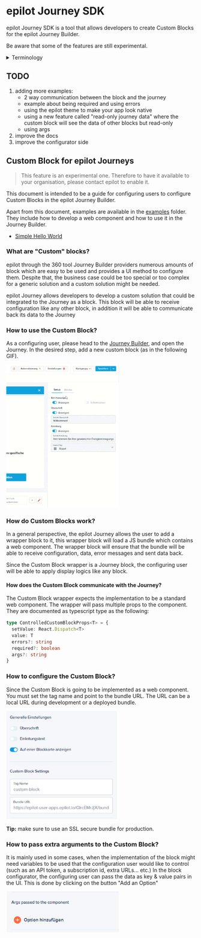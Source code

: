 # epilot Journey SDK

epilot Journey SDK is a tool that allows developers to create Custom Blocks for the epilot Journey Builder.

Be aware that some of the features are still experimental.

<details>
  <summary>Terminology</summary>
  <p>
    <strong>Journey Builder:</strong> is a tool for building flexible Journeys in the 360 epilot platform.
  </p>
  <p>
    <strong>The configuring user:</strong> is a user of epilot 360 that has access to the tool Journey Builder.
  </p>
</details>

## TODO
1. adding more examples:
    - 2 way communication between the block and the journey
    - example about being required and using errors
    - using the epilot theme to make your app look native
    - using a new feature called "read-only journey data" where the custom block will see the data of other blocks but read-only
    - using args
2. improve the docs
3. improve the configurator side
## Custom Block for epilot Journeys
> This feature is an experimental one. Therefore to have it available to your organisation, please contact epilot to enable it.

This document is intended to be a guide for configuring users to configure Custom Blocks in the epilot Journey Builder.

Apart from this document, examples are available in the [examples](./examples) folder. They include how to develop a web component and how to use it in the Journey Builder.
* [Simple Hello World](./examples/hello-world-block)

### What are "Custom" blocks?
epilot through the 360 tool Journey Builder providers numerous amounts of block which are easy to be used and provides a UI method to configure them. Despite that, the business case could be too special or too complex for a generic solution and a custom solution might be needed.

epilot Journey allows developers to develop a custom solution that could be integrated to the Journey as a block. This block will be able to receive configuration like any other block, in addition it will be able to communicate back its data to the Journey



### How to use the Custom Block?
As a configuring user, please head to the [Journey Builder](https://portal.epilot.cloud/app/entity/journey), and open the Journey.
In the desired step, add a new custom block (as in the following GIF).

<img src="./doc_assets/adding-custom-block.gif" width="300px" />

### How do Custom Blocks work?
In a general perspective, the epilot Journey allows the user to add a wrapper block to it, this wrapper block will load a JS bundle which contains a web component. The wrapper block will ensure that the bundle will be able to receive configuration, data, error messages and sent data back.

Since the Custom Block wrapper is a Journey block, the configuring user will be able to apply display logics like any block.

#### How does the Custom Block communicate with the Journey?
The Custom Block wrapper expects the implementation to be a standard web component. The wrapper will pass multiple props to the component. They are documented as typescript type as the following:
```typescript
type ControlledCustomBlockProps<T> = {
  setValue: React.Dispatch<T>
  value: T
  errors?: string
  required?: boolean
  args?: string
}
```

### How to configure the Custom Block?

Since the Custom Block is going to be implemented as a web component. You must set the tag name and point to the bundle URL. The URL can be a local URL during development or a deployed bundle.

<img src="./doc_assets/config-custom-block.png" width="300px" />

**Tip:** make sure to use an SSL secure bundle for production.

### How to pass extra arguments to the Custom Block?
It is mainly used in some cases, when the implementation of the block might need variables to be used that the configuration user would like to control (such as an API token, a subscription id, extra URLs... etc.)
In the block configurator, the configuring user can pass the data as key & value pairs in the UI. This is done by clicking on the button "Add an Option"

<img src="./doc_assets/adding-args.png" width="300px" />